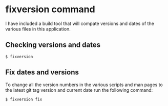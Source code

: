 # fixversion command

I have included a build tool that will compate versions and dates of the 
various files in this application.

## Checking versions and dates

```shell
$ fixversion
```

## Fix dates and versions

To change all the version numbers in the various scripts and man pages 
to the latest git tag version and current date run the following 
command:

```shell
$ fixversion fix
```
